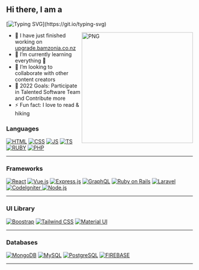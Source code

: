 ## Hi there, I am a 
[![Typing SVG](https://readme-typing-svg.herokuapp.com/?lines=Full-Stack+Engineer;Web+Mobile+Blockchain+Developer;JavaScript+Enthusiast!;)](https://git.io/typing-svg)

<img align="right" alt="PNG" src="https://github.com/dinushchathurya/dinushchathurya/blob/master/cat.png" width="300" height="300" />
<!-- ### I'm Social Media Influencer, Developer, Content Creator and Blogger! -->
<!-- <img src="https://media.giphy.com/media/hvRJCLFzcasrR4ia7z/giphy.gif" width="10px" height="30px"> -->

- 🔭 I have just finished working on  [upgrade.bamzonia.co.nz](http://upgrade.bamzonia.co.nz)
- 🌱 I’m currently learning everything 🤣
- 👯 I’m looking to collaborate with other content creators
- 🥅 2022 Goals: Participate in Talented Software Team and Contribute more
- ⚡ Fun fact: I love to read & hiking

### Languages 

<a href="#"><img alt="HTML" src="https://img.shields.io/badge/HTML%20-%23E34F26.svg?logo=html5&logoColor=white" ></a>
<a href="#"><img alt="CSS" src="https://img.shields.io/badge/CSS%20-%231572B6.svg?logo=css3&logoColor=white" ></a>
<a href="#"><img alt="JS" src="https://img.shields.io/badge/JavaScript%20-%23F7DF1E.svg?logo=javascript&logoColor=black" ></a>
<a href="#"><img alt="TS" src="https://img.shields.io/badge/TypeScript%20-%2343853D.svg?logo=typescript&logoColor=white" ></a>
<a href="#"><img alt="RUBY" src="https://img.shields.io/badge/Ruby%20-%2343853D.svg?logo=ruby&logoColor=white" ></a>
<a href="#"><img alt="PHP" src="https://img.shields.io/badge/PHP-%23777BB4.svg?logo=php&logoColor=white"></a>
<!-- <a href="#"><img alt="Markdown" src="https://img.shields.io/badge/Markdown-%23000000.svg?logo=markdown&logoColor=white" ></a>
<a href="#"><img alt="TypeScript" src="https://img.shields.io/badge/TypeScript%20-%23007ACC.svg?logo=typescript&logoColor=white" ></a> -->
<!-- <a href="#"><img alt="SQL" src="https://img.shields.io/badge/SQL%20-%23025E8C.svg?logo=amazon-dynamodb&logoColor=white" ></a> -->

---
### Frameworks

<a href="#"><img alt="React" src="https://img.shields.io/badge/React-black?&logo=react&logoColor" ></a>
<a href="#"><img alt="Vue.js" src="https://img.shields.io/badge/Vue.js-35495E?logo=vuedotjs&logoColor=4FC08D"></a>
<a href="#"><img alt="Express.js" src="https://img.shields.io/badge/Express.js%20-%23404d59.svg?logo=express&logoColor=white"></a>
<a href="#"><img alt="GraphQL" src="https://img.shields.io/badge/GraphQl-E10098?&logo=graphql&logoColor=white" ></a>
<a href="#"><img alt="Ruby on Rails" src="https://img.shields.io/badge/Rub on Rails-0769AD?&logo=ruby-on-rails&logoColor=white" ></a>
<a href="#"><img alt="Laravel" src="https://img.shields.io/badge/Laravel-black?&logo=laravel&logoColor" ></a>
<a href="#"><img alt="CodeIgniter" src="https://img.shields.io/badge/Codeigniter%20-%23404d59.svg?logo=codeigniter&logoColor=white"> </a>
<a href="#"><img alt="Node.js" src="https://img.shields.io/badge/Node.js-21759B?logo=nodedotjs&logoColor=white" ></a>

<!-- <a href="#"><img alt="Express.js" src="https://img.shields.io/badge/React-20232A?&logo=react&logoColor=61DAFB" ></a>
 -->
<!-- <a href="#"><img alt="Angular.js" src="https://img.shields.io/badge/Angular-DD0031?&logo=angular&logoColor=white" ></a> -->

---
### UI Library

<a href="#"><img alt="Boostrap" src="https://img.shields.io/badge/-Bootstrap-563D7C?&logo=bootstrap" ></a>
<a href="#"><img alt="Tailwind CSS" src="https://img.shields.io/badge/Tailwind_CSS-38B2AC?&logo=tailwind-css&logoColor=white" ></a>
<a href="#"><img alt="Material UI" src="https://img.shields.io/badge/Material UI-black?&logo=mui&logoColor" ></a>

---
### Databases

<a href="#"><img alt="MongoDB" src ="https://img.shields.io/badge/MongoDB-%234ea94b.svg?logo=mongodb&logoColor=white"></a>
<a href="#"><img alt="MySQL" src="https://img.shields.io/badge/MySQL-%2300f.svg?logo=mysql&logoColor=white"></a>
<a href="#"><img alt="PostgreSQL" src="https://img.shields.io/badge/PostgreSQL-%20-%23404d59.svg?logo=postgresql&logoColor=white"></a>
<a href="#"><img alt="FIREBASE" src="https://img.shields.io/badge/Firebase-007ACC?&logo=firebase" ></a>

<!-- ---

### Hosting

<a href="#"><img alt="Stack Overflow" src="https://img.shields.io/badge/Amazon_AWS-232F3E?&logo=amazon-aws&logoColor=white"></a>
<a href="#"><img alt="Stack Overflow" src="https://img.shields.io/badge/Digital_Ocean-0080FF?&logo=DigitalOcean&logoColor=white"></a>
<a href="#"><img alt="Stack Overflow" src="https://img.shields.io/badge/Netlify-00C7B7?&logo=netlify&logoColor=white"></a>
<a href="#"><img alt="Heroku" src="https://img.shields.io/badge/Heroku%20-%23430098.svg?logo=heroku&logoColor=white"></a>
<a href="#"><img alt="GitHub Pages" src="https://img.shields.io/badge/GitHub%20Pages-%23327FC7.svg?logo=github&logoColor=white" ></a>
<a href="#"><img alt="Visual Studio Code" src="https://img.shields.io/badge/Nginx-009639?&logo=nginx&logoColor=whitet"></a> 

--- -->
<!-- ### DevOps -->

<!-- <a href="#"><img alt="Heroku" src="https://img.shields.io/badge/-Docker-black?&logo=docker"></a>
<a href="#"><img alt="Heroku" src="https://img.shields.io/badge/Jenkins-D24939?&logo=Jenkins&logoColor=white"></a> -->

---

<!-- ### Connect with me -->

<!-- [<img src="https://img.shields.io/badge/Skype-1DA1F2?&logo=skype&logoColor=white"/>](https://join.skype.com/B8ZeIlCRHT4k)
[<img src="https://img.shields.io/badge/Telegram-1DA1F2?&logo=telegram&logoColor=white"/>](https://t.me/optimizedsolution) -->
<!-- [<img src="https://img.shields.io/badge/Facebook-1877F2?&logo=facebook&logoColor=white"/>](https://m.facebook.com/dinush.chathurya)
[<img src="https://img.shields.io/badge/Twitter-1DA1F2?&logo=twitter&logoColor=white"/>](https://twitter.com/DinushChathurya)
[<img src="https://img.shields.io/badge/LinkedIn-0077B5?&logo=linkedin&logoColor=white"/>](https://www.linkedin.com/in/dinushchathurya)
[<img src="https://img.shields.io/badge/Website-4353FF?&logo=webflow&logoColor=white"/>](https://dinushchathurya.github.io)
[<img src="https://img.shields.io/badge/Radio-E434AA?&logo=drooble&logoColor=white"/>](https://dinushchathurya.github.io/radio)
[<img src="https://img.shields.io/badge/Patreon-FF424D?&logo=patreon&logoColor=white"/>](https://www.patreon.com/dinushchathurya)
[<img src="https://img.shields.io/badge/Blog-FFA500?&logo=rss&logoColor=white"/>](https://codingtricks.io/)
 -->
